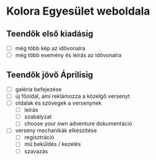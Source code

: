 # Kolora Egyesület weboldala

## Teendők első kiadásig

- [ ] még több kép az idővonalra
- [ ] még több esemény és leírás az idővonalra

## Teendők jövő Áprilisig

- [ ] galéria befejezése
- [ ] új főoldal, ami reklámozza a közelgő versenyt
- [ ] oldalak és szövegek a versenynek
  - [ ] leírás
  - [ ] szabályzat
  - [ ] choose your own adventure dokumentáció
- [ ] verseny mechanikák elkészítése
  - [ ] regisztráció
  - [ ] mű beküldés / kezelés
  - [ ] szavazás
